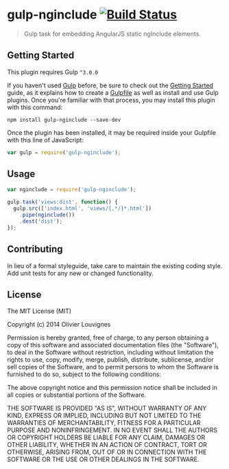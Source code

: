 # gulp-nginclude [![Build Status](https://secure.travis-ci.org/mgcrea/gulp-nginclude.png?branch=master)](http://travis-ci.org/#!/mgcrea/gulp-nginclude)

> Gulp task for embedding AngularJS static ngInclude elements.


## Getting Started
This plugin requires Gulp `^3.0.0`

If you haven't used [Gulp](http://gulpjs.com/) before, be sure to check out the [Getting Started](https://github.com/gulpjs/gulp/blob/master/docs/getting-started.md) guide, as it explains how to create a [Gulpfile](https://github.com/gulpjs/gulp/blob/master/docs/API.md) as well as install and use Gulp plugins. Once you're familiar with that process, you may install this plugin with this command:

```shell
npm install gulp-nginclude --save-dev
```

Once the plugin has been installed, it may be required inside your Gulpfile with this line of JavaScript:

```js
var gulp = require('gulp-nginclude');
```


## Usage

```javascript
var nginclude = require('gulp-nginclude');

gulp.task('views:dist', function() {
  gulp.src(['index.html', 'views/{,*/}*.html'])
    .pipe(nginclude())
    .dest('dist');
});
```


## Contributing
In lieu of a formal styleguide, take care to maintain the existing coding style. Add unit tests for any new or changed functionality.


## License

The MIT License (MIT)

Copyright (c) 2014 Olivier Louvignes

Permission is hereby granted, free of charge, to any person obtaining a copy
of this software and associated documentation files (the "Software"), to deal
in the Software without restriction, including without limitation the rights
to use, copy, modify, merge, publish, distribute, sublicense, and/or sell
copies of the Software, and to permit persons to whom the Software is
furnished to do so, subject to the following conditions:

The above copyright notice and this permission notice shall be included in
all copies or substantial portions of the Software.

THE SOFTWARE IS PROVIDED "AS IS", WITHOUT WARRANTY OF ANY KIND, EXPRESS OR
IMPLIED, INCLUDING BUT NOT LIMITED TO THE WARRANTIES OF MERCHANTABILITY,
FITNESS FOR A PARTICULAR PURPOSE AND NONINFRINGEMENT. IN NO EVENT SHALL THE
AUTHORS OR COPYRIGHT HOLDERS BE LIABLE FOR ANY CLAIM, DAMAGES OR OTHER
LIABILITY, WHETHER IN AN ACTION OF CONTRACT, TORT OR OTHERWISE, ARISING FROM,
OUT OF OR IN CONNECTION WITH THE SOFTWARE OR THE USE OR OTHER DEALINGS IN
THE SOFTWARE.
